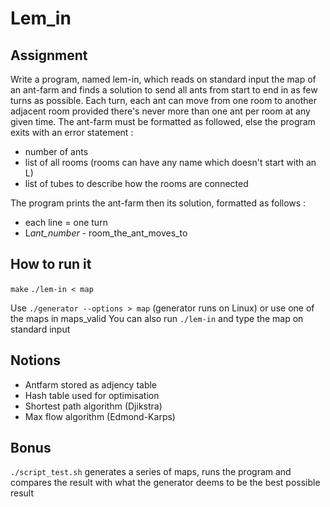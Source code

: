# Lem_in

## Assignment

Write a program, named lem-in, which reads on standard input the map of an ant-farm and finds a solution to send all ants from start to end in as few turns as possible.
Each turn, each ant can move from one room to another adjacent room provided there's never more than one ant per room at any given time.
The ant-farm must be formatted as followed, else the program exits with an error statement :
- number of ants
- list of all rooms (rooms can have any name which doesn't start with an L)
- list of tubes to describe how the rooms are connected

The program prints the ant-farm then its solution, formatted as follows :
- each line = one turn
- L*ant_number* - room_the_ant_moves_to

## How to run it

`make`
`./lem-in < map`

Use `./generator --options > map` (generator runs on Linux) or use one of the maps in maps_valid
You can also run `./lem-in` and type the map on standard input

## Notions

- Antfarm stored as adjency table
- Hash table used for optimisation
- Shortest path algorithm (Djikstra)
- Max flow algorithm (Edmond-Karps)

## Bonus

`./script_test.sh` generates a series of maps, runs the program and compares the result with what the generator deems to be the best possible result
